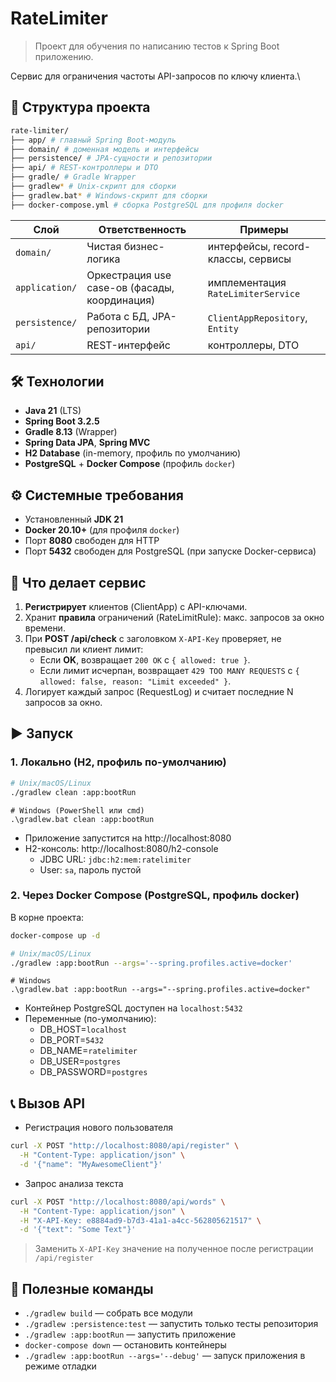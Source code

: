 # RateLimiter

> Проект для обучения по написанию тестов к Spring Boot
приложению.

Сервис для ограничения частоты API-запросов по ключу клиента.\

## 📂 Структура проекта

```bash
rate-limiter/
├── app/ # главный Spring Boot-модуль
├── domain/ # доменная модель и интерфейсы
├── persistence/ # JPA-сущности и репозитории
├── api/ # REST-контроллеры и DTO
├── gradle/ # Gradle Wrapper
├── gradlew* # Unix-скрипт для сборки
├── gradlew.bat* # Windows-скрипт для сборки
├── docker-compose.yml # сборка PostgreSQL для профиля docker
```

| Слой            | Ответственность                               | Примеры                            |
|-----------------|-----------------------------------------------|------------------------------------|
| `domain/`       | Чистая бизнес-логика                          | интерфейсы, record-классы, сервисы |
| `application/`  | Оркестрация use case-ов (фасады, координация) | имплементация `RateLimiterService` |
| `persistence/`  | Работа с БД, JPA-репозитории                  | `ClientAppRepository`, `Entity`    |
| `api/`          | REST-интерфейс                                | контроллеры, DTO                   |

## 🛠 Технологии

- **Java 21** (LTS)
- **Spring Boot 3.2.5**
- **Gradle 8.13** (Wrapper)
- **Spring Data JPA**, **Spring MVC**
- **H2 Database** (in-memory, профиль по умолчанию)
- **PostgreSQL** + **Docker Compose** (профиль `docker`)

## ⚙️ Системные требования

- Установленный **JDK 21**
- **Docker 20.10+** (для профиля `docker`)
- Порт **8080** свободен для HTTP
- Порт **5432** свободен для PostgreSQL (при запуске Docker-сервиса)

## 🚀 Что делает сервис

1. **Регистрирует** клиентов (ClientApp) с API-ключами.
2. Хранит **правила** ограничений (RateLimitRule): макс. запросов за окно времени.
3. При **POST /api/check** с заголовком `X-API-Key` проверяет, не превысил ли клиент лимит:
    - Если **OK**, возвращает `200 OK` с `{ allowed: true }`.
    - Если лимит исчерпан, возвращает `429 TOO MANY REQUESTS` с `{ allowed: false, reason: "Limit exceeded" }`.
4. Логирует каждый запрос (RequestLog) и считает последние N запросов за окно.

## ▶️ Запуск

### 1. Локально (H2, профиль по-умолчанию)

```bash
# Unix/macOS/Linux
./gradlew clean :app:bootRun
```

```shell
# Windows (PowerShell или cmd)
.\gradlew.bat clean :app:bootRun
```

* Приложение запустится на http://localhost:8080
* H2-консоль: http://localhost:8080/h2-console
  * JDBC URL: `jdbc:h2:mem:ratelimiter` 
  * User: `sa`, пароль пустой

### 2. Через Docker Compose (PostgreSQL, профиль docker)

В корне проекта:

```bash
docker-compose up -d
```

```bash
# Unix/macOS/Linux
./gradlew :app:bootRun --args='--spring.profiles.active=docker'
```

```shell
# Windows
.\gradlew.bat :app:bootRun --args="--spring.profiles.active=docker"
```

* Контейнер PostgreSQL доступен на `localhost:5432`
* Переменные (по-умолчанию):
  * DB_HOST=`localhost`
  * DB_PORT=`5432`
  * DB_NAME=`ratelimiter`
  * DB_USER=`postgres`
  * DB_PASSWORD=`postgres`

## 📞 Вызов API

* Регистрация нового пользователя

```bash
curl -X POST "http://localhost:8080/api/register" \
  -H "Content-Type: application/json" \
  -d '{"name": "MyAwesomeClient"}'
```

* Запрос анализа текста

```bash
curl -X POST "http://localhost:8080/api/words" \
  -H "Content-Type: application/json" \
  -H "X-API-Key: e8884ad9-b7d3-41a1-a4cc-562805621517" \
  -d '{"text": "Some Text"}'
```

> Заменить `X-API-Key` значение на полученное после регистрации `/api/register`

## 🔗 Полезные команды

* `./gradlew build` — собрать все модули
* `./gradlew :persistence:test` — запустить только тесты репозитория
* `./gradlew :app:bootRun` — запустить приложение
* `docker-compose down` — остановить контейнеры
* `./gradlew :app:bootRun --args='--debug'` — запуск приложения в режиме отладки


